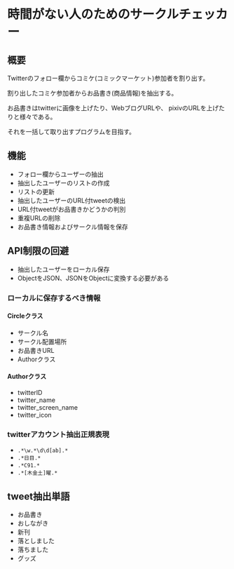 # 時間がない人のためのサークルチェッカー
## 概要
Twitterのフォロー欄からコミケ(コミックマーケット)参加者を割り出す。

割り出したコミケ参加者からお品書き(商品情報)を抽出する。

お品書きはtwitterに画像を上げたり、WebブログURLや、
pixivのURLを上げたりと様々である。

それを一括して取り出すプログラムを目指す。

## 機能
- フォロー欄からユーザーの抽出
- 抽出したユーザーのリストの作成
- リストの更新
- 抽出したユーザーのURL付tweetの検出
- URL付tweetがお品書きかどうかの判別
- 重複URLの削除
- お品書き情報およびサークル情報を保存

## API制限の回避
- 抽出したユーザーをローカル保存
- ObjectをJSON、JSONをObjectに変換する必要がある

### ローカルに保存するべき情報
#### Circleクラス
- サークル名
- サークル配置場所
- お品書きURL
- Authorクラス

#### Authorクラス
- twitterID
- twitter_name
- twitter_screen_name
- twitter_icon

### twitterアカウント抽出正規表現
- `.*\w.*\d\d[ab].*`
- `.*日目.*`
- `.*C91.*`
- `.*[木金土]曜.*`

## tweet抽出単語
- お品書き
- おしながき
- 新刊
- 落としました
- 落ちました
- グッズ
